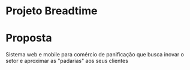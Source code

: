 # Projeto Breadtime
# Proposta
Sistema web e mobile para comércio de panificação que busca inovar o setor e aproximar as "padarias" aos seus clientes
